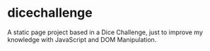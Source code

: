 # dicechallenge
A static page project based in a Dice Challenge, just to improve my knowledge with JavaScript and DOM Manipulation.
